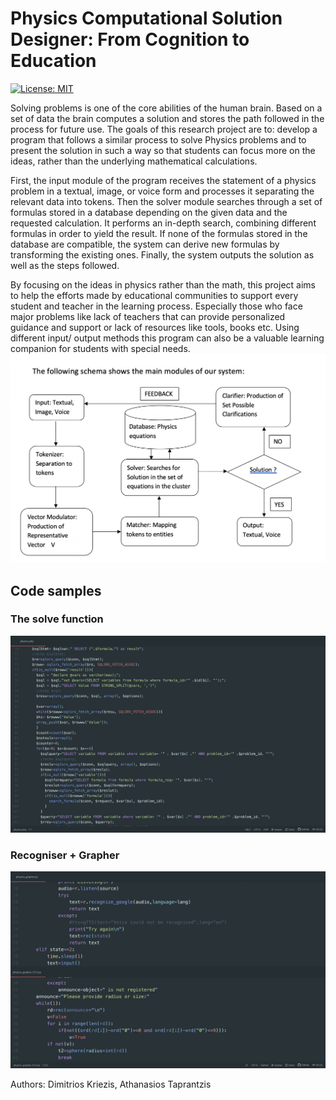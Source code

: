 # Physics Computational Solution Designer: From Cognition to Education
[![License: MIT](https://img.shields.io/badge/License-MIT-yellow.svg)](https://github.com/thanasis457/Physics-utility/blob/master/LICENSE)

Solving problems is one of the core abilities of the human brain. Based on a set of data the brain computes a solution and stores the path followed in the process for future use. The goals of this research project are to: develop a program that follows a similar process to solve Physics problems and to present the solution in such a way so that students can focus more on the ideas, rather than the underlying mathematical calculations. 

First, the input module of the program receives the statement of a physics problem in a textual, image, or voice form and processes it separating the relevant data into tokens. Then the solver module searches through a set of formulas stored in a database depending on the given data and the requested calculation. It performs an in-depth search, combining different formulas in order to yield the result. If none of the formulas stored in the database are compatible, the system can derive new formulas by transforming the existing ones. Finally, the system outputs the solution as well as the steps followed.


By focusing on the ideas in physics rather than the math, this project aims to help the efforts made by educational communities to support every student and teacher in the learning process. Especially those who face major problems like lack of teachers that
can provide personalized guidance and support or lack of resources like tools, books etc. Using different input/ output methods this program can also be a valuable learning companion for students with special needs.
![picture](schema.png)


## Code samples

### The solve function
![picture](https://github.com/thanasis457/Physics-utility/blob/master/Screenshot%20search.png)

### Recogniser + Grapher
![picture](https://github.com/thanasis457/Physics-utility/blob/master/Screenshot%20grapher.png)

Authors: Dimitrios Kriezis, Athanasios Taprantzis
